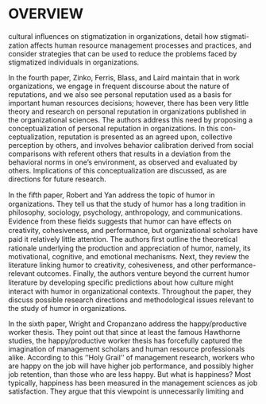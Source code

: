 # OVERVIEW

cultural inﬂuences on stigmatization in organizations, detail how stigmati- zation affects human resource management processes and practices, and consider strategies that can be used to reduce the problems faced by stigmatized individuals in organizations.

In the fourth paper, Zinko, Ferris, Blass, and Laird maintain that in work organizations, we engage in frequent discourse about the nature of reputations, and we also see personal reputation used as a basis for important human resources decisions; however, there has been very little theory and research on personal reputation in organizations published in the organizational sciences. The authors address this need by proposing a conceptualization of personal reputation in organizations. In this con- ceptualization, reputation is presented as an agreed upon, collective perception by others, and involves behavior calibration derived from social comparisons with referent others that results in a deviation from the behavioral norms in one’s environment, as observed and evaluated by others. Implications of this conceptualization are discussed, as are directions for future research.

In the ﬁfth paper, Robert and Yan address the topic of humor in organizations. They tell us that the study of humor has a long tradition in philosophy, sociology, psychology, anthropology, and communications. Evidence from these ﬁelds suggests that humor can have effects on creativity, cohesiveness, and performance, but organizational scholars have paid it relatively little attention. The authors ﬁrst outline the theoretical rationale underlying the production and appreciation of humor, namely, its motivational, cognitive, and emotional mechanisms. Next, they review the literature linking humor to creativity, cohesiveness, and other performance- relevant outcomes. Finally, the authors venture beyond the current humor literature by developing speciﬁc predictions about how culture might interact with humor in organizational contexts. Throughout the paper, they discuss possible research directions and methodological issues relevant to the study of humor in organizations.

In the sixth paper, Wright and Cropanzano address the happy/productive worker thesis. They point out that since at least the famous Hawthorne studies, the happy/productive worker thesis has forcefully captured the imagination of management scholars and human resource professionals alike. According to this ‘‘Holy Grail’’ of management research, workers who are happy on the job will have higher job performance, and possibly higher job retention, than those who are less happy. But what is happiness? Most typically, happiness has been measured in the management sciences as job satisfaction. They argue that this viewpoint is unnecessarily limiting and